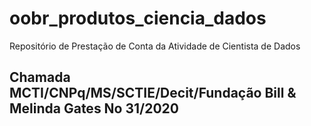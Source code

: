 # oobr_produtos_ciencia_dados

Repositório de Prestação de Conta da Atividade de Cientista de Dados
## Chamada MCTI/CNPq/MS/SCTIE/Decit/Fundação Bill & Melinda Gates No 31/2020



